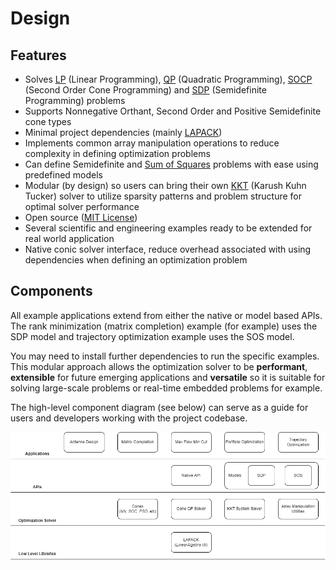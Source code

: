 # Design

## Features
- Solves [LP](https://en.wikipedia.org/wiki/Linear_programming) (Linear Programming), [QP](https://en.wikipedia.org/wiki/Quadratic_programming) (Quadratic Programming), [SOCP](https://en.wikipedia.org/wiki/Second-order_cone_programming) (Second Order Cone Programming) and [SDP](https://en.wikipedia.org/wiki/Semidefinite_programming) (Semidefinite Programming) problems
- Supports Nonnegative Orthant, Second Order and Positive Semidefinite cone types
- Minimal project dependencies (mainly [LAPACK](https://www.netlib.org/lapack/))
- Implements common array manipulation operations to reduce complexity in defining optimization problems
- Can define Semidefinite and [Sum of Squares](https://en.wikipedia.org/wiki/Sum-of-squares_optimization) problems with ease using predefined models
- Modular (by design) so users can bring their own [KKT](https://en.wikipedia.org/wiki/Karush%E2%80%93Kuhn%E2%80%93Tucker_conditions) (Karush Kuhn Tucker) solver to utilize sparsity patterns and problem structure for optimal solver performance
- Open source ([MIT License](https://en.wikipedia.org/wiki/MIT_License))
- Several scientific and engineering examples ready to be extended for real world application
- Native conic solver interface, reduce overhead associated with using dependencies when defining an optimization problem

## Components
All example applications extend from either the native or model based APIs. The rank minimization (matrix completion) example (for example) uses the SDP model and trajectory optimization example uses the SOS model.

You may need to install further dependencies to run the specific examples. This modular approach allows the optimization solver to be **performant**, **extensible** for future emerging applications and **versatile** so it is suitable for solving large-scale problems or real-time embedded problems for example.

The high-level component diagram (see below) can serve as a guide for users and developers working with the project codebase.

![Component Diagram](./assets/conic_solve.png)